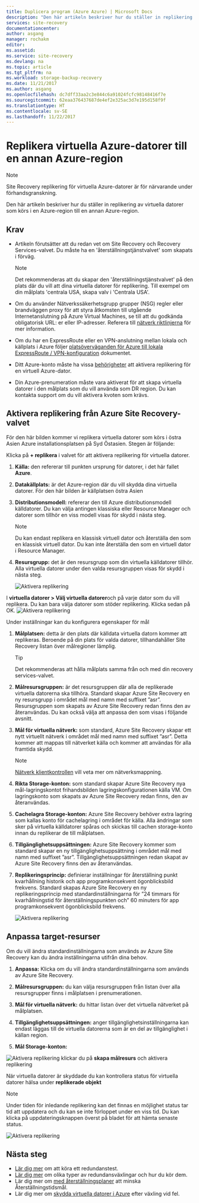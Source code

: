 ```yaml
---
title: Duplicera program (Azure Azure) | Microsoft Docs
description: "Den här artikeln beskriver hur du ställer in replikering av virtuella datorer som körs i en Azure-region till en annan region i Azure."
services: site-recovery
documentationcenter: 
author: asgang
manager: rochakm
editor: 
ms.assetid: 
ms.service: site-recovery
ms.devlang: na
ms.topic: article
ms.tgt_pltfrm: na
ms.workload: storage-backup-recovery
ms.date: 11/21/2017
ms.author: asgang
ms.openlocfilehash: dc7dff33aa2c3e844c6a91024fcfc98148416f7e
ms.sourcegitcommit: 62eaa376437687de4ef2e325ac3d7e195d158f9f
ms.translationtype: HT
ms.contentlocale: sv-SE
ms.lasthandoff: 11/22/2017
---
```

# <a name="replicate-azure-virtual-machines-to-another-azure-region"></a>Replikera virtuella Azure-datorer till en annan Azure-region



>[!NOTE]
>
> Site Recovery replikering för virtuella Azure-datorer är för närvarande under förhandsgranskning.

Den här artikeln beskriver hur du ställer in replikering av virtuella datorer som körs i en Azure-region till en annan Azure-region.

## <a name="prerequisites"></a>Krav

* Artikeln förutsätter att du redan vet om Site Recovery och Recovery Services-valvet. Du måste ha en 'återställningstjänstvalvet' som skapats i förväg.

    >[!NOTE]
    >
    > Det rekommenderas att du skapar den 'återställningstjänstvalvet' på den plats där du vill att dina virtuella datorer för replikering. Till exempel om din målplats 'centrala USA, skapa valv i 'Centrala USA'.

* Om du använder Nätverkssäkerhetsgrupp grupper (NSG) regler eller brandväggen proxy för att styra åtkomsten till utgående Internetanslutning på Azure Virtual Machines, se till att du godkända obligatorisk URL: er eller IP-adresser. Referera till [nätverk riktlinjerna](./site-recovery-azure-to-azure-networking-guidance.md) för mer information.

* Om du har en ExpressRoute eller en VPN-anslutning mellan lokala och källplats i Azure följer [platsöverväganden för Azure till lokala ExpressRoute / VPN-konfiguration](site-recovery-azure-to-azure-networking-guidance.md#guidelines-for-existing-azure-to-on-premises-expressroutevpn-configuration) dokumentet.

* Ditt Azure-konto måste ha vissa [behörigheter](site-recovery-role-based-linked-access-control.md#permissions-required-to-enable-replication-for-new-virtual-machines) att aktivera replikering för en virtuell Azure-dator.

* Din Azure-prenumeration måste vara aktiverat för att skapa virtuella datorer i den målplats som du vill använda som DR region. Du kan kontakta support om du vill aktivera kvoten som krävs.

## <a name="enable-replication-from-azure-site-recovery-vault"></a>Aktivera replikering från Azure Site Recovery-valvet
För den här bilden kommer vi replikera virtuella datorer som körs i östra Asien Azure installationsplatsen på Syd Östasien. Stegen är följande:

 Klicka på **+ replikera** i valvet för att aktivera replikering för virtuella datorer.

1. **Källa:** den refererar till punkten ursprung för datorer, i det här fallet **Azure**.

2. **Datakällplats:** är det Azure-region där du vill skydda dina virtuella datorer. För den här bilden är källplatsen östra Asien

3. **Distributionsmodell:** refererar den till Azure distributionsmodell källdatorer. Du kan välja antingen klassiska eller Resource Manager och datorer som tillhör en viss modell visas för skydd i nästa steg.

      >[!NOTE]
      >
      > Du kan endast replikera en klassisk virtuell dator och återställa den som en klassisk virtuell dator. Du kan inte återställa den som en virtuell dator i Resource Manager.

4. **Resursgrupp:** det är den resursgrupp som din virtuella källdatorer tillhör. Alla virtuella datorer under den valda resursgruppen visas för skydd i nästa steg.

    ![Aktivera replikering](./media/site-recovery-replicate-azure-to-azure/enabledrwizard1.png)

I **virtuella datorer > Välj virtuella datorer**och på varje dator som du vill replikera. Du kan bara välja datorer som stöder replikering. Klicka sedan på OK.
    ![Aktivera replikering](./media/site-recovery-replicate-azure-to-azure/virtualmachine_selection.png)


Under inställningar kan du konfigurera egenskaper för mål

1. **Målplatsen:** detta är den plats där källdata virtuella datorn kommer att replikeras. Beroende på din plats för valda datorer, tillhandahåller Site Recovery listan över målregioner lämplig.

    > [!TIP]
    > Det rekommenderas att hålla målplats samma från och med din recovery services-valvet.

2. **Målresursgruppen:** är det resursgruppen där alla de replikerade virtuella datorerna ska tillhöra. Standard skapar Azure Site Recovery en ny resursgrupp i området mål med namn med suffixet ”asr”. Resursgruppen som skapats av Azure Site Recovery redan finns den av återanvändas. Du kan också välja att anpassa den som visas i följande avsnitt.    
3. **Mål för virtuella nätverk:** som standard, Azure Site Recovery skapar ett nytt virtuellt nätverk i området mål med namn med suffixet ”asr”. Detta kommer att mappas till nätverket källa och kommer att användas för alla framtida skydd.

    > [!NOTE]
    > [Nätverk klientkontrollen](site-recovery-network-mapping-azure-to-azure.md) vill veta mer om nätverksmappning.

4. **Rikta Storage-konton:** som standard skapar Azure Site Recovery nya mål-lagringskontot frihandsbilden lagringskonfigurationen källa VM. Om lagringskonto som skapats av Azure Site Recovery redan finns, den av återanvändas.

5. **Cachelagra Storage-konton:** Azure Site Recovery behöver extra lagring som kallas konto för cachelagring i området för källa. Alla ändringar som sker på virtuella källdatorer spåras och skickas till cachen storage-konto innan du replikerar de till målplatsen.

6. **Tillgänglighetsuppsättningen:** Azure Site Recovery kommer som standard skapar en ny tillgänglighetsuppsättning i området mål med namn med suffixet ”asr”. Tillgänglighetsuppsättningen redan skapat av Azure Site Recovery finns den av återanvändas.

7.  **Replikeringsprincip:** definierar inställningar för återställning punkt kvarhållning historik och app programkonsekvent ögonblicksbild frekvens. Standard skapas Azure Site Recovery en ny replikeringsprincip med standardinställningarna för ”24 timmars för kvarhållningstid för återställningspunkten och” 60 minuters för app programkonsekvent ögonblicksbild frekvens.

    ![Aktivera replikering](./media/site-recovery-replicate-azure-to-azure/enabledrwizard3.PNG)

## <a name="customize-target-resources"></a>Anpassa target-resurser

Om du vill ändra standardinställningarna som används av Azure Site Recovery kan du ändra inställningarna utifrån dina behov.

1. **Anpassa:** Klicka om du vill ändra standardinställningarna som används av Azure Site Recovery.

2. **Målresursgruppen:** du kan välja resursgruppen från listan över alla resursgrupper finns i målplatsen i prenumerationen.

3. **Mål för virtuella nätverk:** du hittar listan över det virtuella nätverket på målplatsen.

4. **Tillgänglighetsuppsättningen:** anger tillgänglighetsinställningarna kan endast läggas till de virtuella datorerna som är en del av tillgänglighet i källan region.

5. **Mål Storage-konton:**

![Aktivera replikering](./media/site-recovery-replicate-azure-to-azure/customize.PNG) klickar du på **skapa målresurs** och aktivera replikering


När virtuella datorer är skyddade du kan kontrollera status för virtuella datorer hälsa under **replikerade objekt**

>[!NOTE]
>Under tiden för inledande replikering kan det finnas en möjlighet status tar tid att uppdatera och du kan se inte förloppet under en viss tid. Du kan klicka på uppdateringsknappen överst på bladet för att hämta senaste status.
>

![Aktivera replikering](./media/site-recovery-replicate-azure-to-azure/replicateditems.PNG)


## <a name="next-steps"></a>Nästa steg
- [Lär dig mer](site-recovery-test-failover-to-azure.md) om att köra ett redundanstest.
- [Lär dig mer](site-recovery-failover.md) om olika typer av redundansväxlingar och hur du kör dem.
- Lär dig mer om [med återställningsplaner](site-recovery-create-recovery-plans.md) att minska Återställningstidsmål.
- Lär dig mer om [skydda virtuella datorer i Azure](site-recovery-how-to-reprotect.md) efter växling vid fel.

